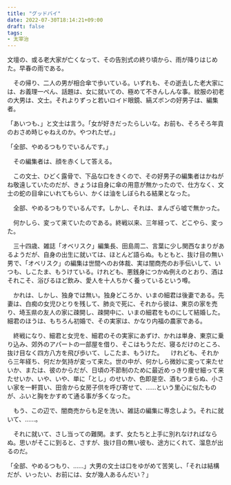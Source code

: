 ```yaml
---
title: "グッドバイ"
date: 2022-07-30T18:14:21+09:00
draft: false
tags:
- 太宰治
---
```


文壇の、或る老大家が亡くなって、その告別式の終り頃から、雨が降りはじめた。早春の雨である。

　その帰り、二人の男が相合傘で歩いている。いずれも、その逝去した老大家には、お義理一ぺん、話題は、女に就いての、極めて不きんしんな事。紋服の初老の大男は、文士。それよりずっと若いロイド眼鏡、縞ズボンの好男子は、編集者。

「あいつも、」と文士は言う。「女が好きだったらしいな。お前も、そろそろ年貢のおさめ時じゃねえのか。やつれたぜ。」

「全部、やめるつもりでいるんです。」

　その編集者は、顔を赤くして答える。

　この文士、ひどく露骨で、下品な口をきくので、その好男子の編集者はかねがね敬遠していたのだが、きょうは自身に傘の用意が無かったので、仕方なく、文士の蛇の目傘にいれてもらい、かくは油をしぼられる結果となった。

　全部、やめるつもりでいるんです。しかし、それは、まんざら嘘で無かった。

　何かしら、変って来ていたのである。終戦以来、三年経って、どこやら、変った。

　三十四歳、雑誌「オベリスク」編集長、田島周二、言葉に少し関西なまりがあるようだが、自身の出生に就いては、ほとんど語らぬ。もともと、抜け目の無い男で、「オベリスク」の編集は世間へのお体裁、実は闇商売のお手伝いして、いつも、しこたま、もうけている。けれども、悪銭身につかぬ例えのとおり、酒はそれこそ、浴びるほど飲み、愛人を十人ちかく養っているという噂。

　かれは、しかし、独身では無い。独身どころか、いまの細君は後妻である。先妻は、白痴の女児ひとりを残して、肺炎で死に、それから彼は、東京の家を売り、埼玉県の友人の家に疎開し、疎開中に、いまの細君をものにして結婚した。細君のほうは、もちろん初婚で、その実家は、かなり内福の農家である。

　終戦になり、細君と女児を、細君のその実家にあずけ、かれは単身、東京に乗り込み、郊外のアパートの一部屋を借り、そこはもうただ、寝るだけのところ、抜け目なく四方八方を飛び歩いて、しこたま、もうけた。
　けれども、それから三年経ち、何だか気持が変って来た。世の中が、何かしら微妙に変って来たせいか、または、彼のからだが、日頃の不節制のために最近めっきり痩せ細って来たせいか、いや、いや、単に「とし」のせいか、色即是空、酒もつまらぬ、小さい家を一軒買い、田舎から女房子供を呼び寄せて、……という里心に似たものが、ふいと胸をかすめて通る事が多くなった。

　もう、この辺で、闇商売からも足を洗い、雑誌の編集に専念しよう。それに就いて、……。

　それに就いて、さし当っての難関。まず、女たちと上手に別れなければならぬ。思いがそこに到ると、さすが、抜け目の無い彼も、途方にくれて、溜息が出るのだ。

「全部、やめるつもり、……」大男の文士は口をゆがめて苦笑し、「それは結構だが、いったい、お前には、女が幾人あるんだい？」